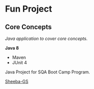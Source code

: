 # Fun Project
## Core Concepts

*Java application to cover core concepts.*

**Java 8**

* Maven
* JUnit 4

Java Project for SQA Boot Camp Program. 

[Sheeba-GS](https://github.com/SheebaGS)
